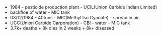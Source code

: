 - 1984 - pesticide production plant - UCIL(Union Carbide Indian Limited)
- backfloe of water - MIC tank
- 03/12/1984 - 40tons - MIC(Methyl Iso Cyanate) - spread in air
- UCC(Union Carbide Carporation) - CBI - water - MIC tank
- 3.7k+ deaths + 8k dies in 2 weeks + 8k+ diseased